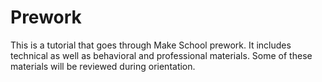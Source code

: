 # Prework

This is a tutorial that goes through Make School prework. It includes technical as well as behavioral and professional materials. Some of these materials will be reviewed during orientation.
